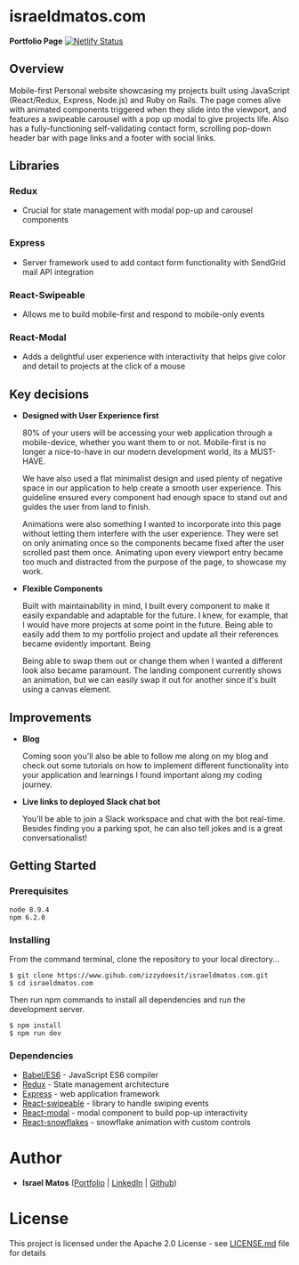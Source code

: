 # israeldmatos.com

__Portfolio Page__
[![Netlify Status](https://api.netlify.com/api/v1/badges/2c9e42fd-08c6-47c6-9adc-03e671defcfa/deploy-status)](https://app.netlify.com/sites/israeldmatos/deploys)

## Overview

  Mobile-first Personal website showcasing my projects built using JavaScript (React/Redux, Express, Node.js) and Ruby on Rails. The page comes alive with animated components triggered when they slide into the viewport, and features a swipeable carousel with a pop up modal to give projects life. Also has a fully-functioning self-validating contact form, scrolling pop-down header bar with page links and a footer with social links.

## Libraries

### Redux

* Crucial for state management with modal pop-up and carousel components

### Express

* Server framework used to add contact form functionality with SendGrid mail API integration

### React-Swipeable

* Allows me to build mobile-first and respond to mobile-only events

### React-Modal

* Adds a delightful user experience with interactivity that helps give color and detail to projects at the click of a mouse

## Key decisions

* **Designed with User Experience first**

  80% of your users will be accessing your web application through a mobile-device, whether you want them to or not.    Mobile-first is no longer a nice-to-have in our modern development world, its a MUST-HAVE.
  
  We have also used a flat minimalist design and used plenty of negative space in our application to help create a smooth user experience. This guideline ensured every component had enough space to stand out and guides the user from land to finish.
  
  Animations were also something I wanted to incorporate into this page without letting them interfere with the user experience.  They were set on only animating once so the components became fixed after the user scrolled past them once.  Animating upon every viewport entry became too much and distracted from the purpose of the page, to showcase my work.
  
* **Flexible Components**

  Built with maintainability in mind, I built every component to make it easily expandable and adaptable for the future.  I knew, for example, that I would have more projects at some point in the future.  Being able to easily add them to my portfolio project and update all their references became evidently important. Being 
  
  Being able to swap them out or change them when I wanted a different look also became paramount.  The landing component currently shows an animation, but we can easily swap it out for another since it's built using a canvas element.

## Improvements

* **Blog**

  Coming soon you'll also be able to follow me along on my blog and check out some tutorials on how to implement different functionality into your application and learnings I found important along my coding journey.

* **Live links to deployed Slack chat bot** 

  You'll be able to join a Slack workspace and chat with the bot real-time. Besides finding you a parking spot, he can also tell jokes and is a great conversationalist!

## Getting Started

### Prerequisites

```
node 8.9.4
npm 6.2.0
```

### Installing
From the command terminal, clone the repository to your local directory...
```
$ git clone https://www.gihub.com/izzydoesit/israeldmatos.com.git
$ cd israeldmatos.com
```

Then run npm commands to install all dependencies and run the development server.  

```
$ npm install
$ npm run dev
```

### Dependencies

* [Babel/ES6](http://babeljs.io) - JavaScript ES6 compiler
* [Redux](https://www.npmjs.com/package/body-parser) - State management architecture
* [Express](https://www.expressjs.com) - web application framework
* [React-swipeable]() - library to handle swiping events
* [React-modal]() - modal component to build pop-up interactivity
* [React-snowflakes]() - snowflake animation with custom controls


# Author
* **Israel Matos** ([Portfolio](https://www.israeldmatos.com) | [LinkedIn](https://linkedin.com/in/israedmatos) | [Github](https://github.com/izzydoesit))

# License

This project is licensed under the Apache 2.0 License - see [LICENSE.md](LICENSE.md) file for details
